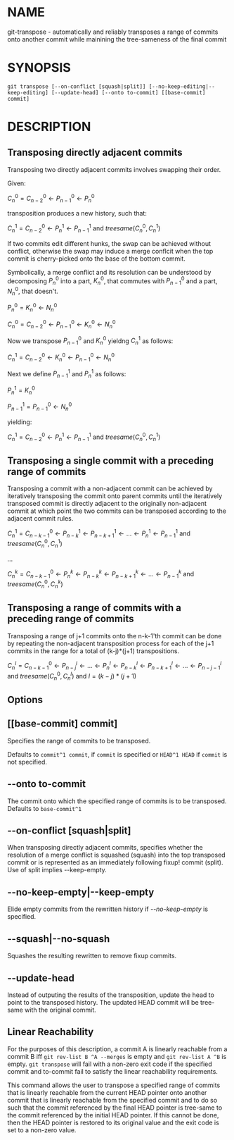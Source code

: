 # NAME
git-transpose - automatically and reliably transposes a range of commits onto another commit while mainining the tree-sameness of the final commit

# SYNOPSIS

    git transpose [--on-conflict [squash|split]] [--no-keep-editing|--keep-editing] [--update-head] [--onto to-commit] [[base-commit] commit]

# DESCRIPTION

## Transposing directly adjacent commits
Transposing two directly adjacent commits involves swapping their order.

Given:

$C^0_{n}=C^0_{n-2}{\leftarrow}P^0_{n-1}{\leftarrow}P^0_{n}$

transposition produces a new history, such that:

$C^1_{n}=C^0_{n-2}{\leftarrow}P^1_{n}{\leftarrow}P^1_{n-1}$ and $treesame( C^0_{n}, C^1_{n})$

If two commits edit different hunks, the swap can be achieved without conflict, otherwise the swap may induce a merge conflcit when the top commit is cherry-picked onto the base of the bottom commit.

Symbolically, a merge conflict and its resolution can be understood by decomposing $P^0_{n}$ into a part, $K^0_{n}$, that commutes with $P^0_{n-1}$ and a part, $N^0_{n}$, that doesn't.

$P^0_{n} = K^0_{n}{\leftarrow}N^0_{n}$

$C^0_{n}=C^0_{n-2}{\leftarrow}P^0_{n-1}{\leftarrow}K^0_{n}{\leftarrow}N^0_{n}$

Now we transpose $P^0_{n-1}$ and $K^0_{n}$ yieldng $C^1_{n}$ as follows:

$C^1_{n}=C^0_{n-2}{\leftarrow}K^0_{n}{\leftarrow}P^0_{n-1}{\leftarrow}N^0_{n}$

Next we define $P^1_{n-1}$ and $P^1_{n}$ as follows:

$P^1_{n}=K^0_{n}$

$P^1_{n-1}=P^0_{n-1}{\leftarrow}N^0_{n}$

yielding:

$C^1_{n}=C^0_{n-2}{\leftarrow}P^1_{n}{\leftarrow}P^1_{n-1}$ and $treesame( C^0_{n}, C^1_{n})$


## Transposing a single commit with a preceding range of commits

Transposing a commit with a non-adjacent commit can be achieved by iteratively transposing the commit onto parent commits until the iteratively transposed commit is directly adjacent to the originally non-adjacent commit at which point the two commits can be transposed according to the adjacent commit rules.

$C^1_{n}=C^0_{n-k-1}{\leftarrow}P^1_{n-k}{\leftarrow}P^1_{n-k+1}{\leftarrow}{\dots}{\leftarrow}P^1_{n}{\leftarrow}P^1_{n-1}$ and $treesame( C^0_{n}, C^1_{n})$

$\dots$

$C^k_{n}=C^0_{n-k-1}{\leftarrow}P^k_{n}{\leftarrow}P^k_{n-k}{\leftarrow}P^k_{n-k+1}{\leftarrow}{\dots}{\leftarrow}P^k_{n-1}$ and $treesame( C^0_{n}, C^k_{n})$

## Transposing a range of commits with a preceding range of commits

Transposing a range of j+1 commits onto the n-k-1'th commit can be done by repeating the non-adjacent transposition process for each of the j+1 commits in the range for a total of (k-j)*(j+1) transpositions.

$C^l_{n}=C^0_{n-k-1}{\leftarrow}P^l_{n-j}{\leftarrow}\dots{\leftarrow}P^l_{n}{\leftarrow}P^l_{n-k}{\leftarrow}P^l_{n-k+1}{\leftarrow}{\dots}{\leftarrow}P^l_{n-j-1}$ and $treesame( C^0_{n}, C^l_{n})$ and $l=(k-j)*(j+1)$

## Options

## [[base-commit] commit]

Specifies the range of commits to be transposed.

Defaults to `commit^1 commit`, if `commit` is specified or `HEAD^1 HEAD` if `commit` is not specified.

## --onto to-commit

The commit onto which the specified range of commits is to be transposed. Defaults to `base-commit^1`

## --on-conflict [squash|split]

When transposing directly adjacent commits, specifies whether the resolution of a merge conflict is squashed (squash) into the top transposed commit or is represented as an immediately following fixup! commit (split). Use of split implies --keep-empty.

## --no-keep-empty|--keep-empty

Elide empty commits from the rewritten history if *--no-keep-empty* is specified.

## --squash|--no-squash

Squashes the resulting rewritten to remove fixup commits.

## --update-head

Instead of outputing the results of the transposition, update the head to point to the transposed history. The updated HEAD commit will be tree-same with the original commit.

## Linear Reachability

For the purposes of this description, a commit A is linearly reachable from a commit B iff `git rev-list B ^A --merges` is empty and `git rev-list A ^B` is empty. `git transpose` will fail with a non-zero exit code if the specified commit and to-commit fail to satisfy the linear reachability requirements.

This command allows the user to transpose a specified range of commits that is linearly reachable from the current HEAD pointer onto another commit that is linearly reachable from the specified commit and to do so such that the commit referenced by the final HEAD pointer is tree-same to the commit referenced by the initial HEAD pointer. If this cannot be done, then the HEAD pointer is restored to its original value and the exit code is set to a non-zero value.

